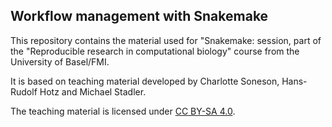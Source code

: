 ## Workflow management with Snakemake

This repository contains the material used for "Snakemake: session, part of the
"Reproducible research in computational biology" course from the University of
Basel/FMI.

It is based on teaching material developed by Charlotte Soneson, Hans-Rudolf Hotz
and Michael Stadler.

The teaching material is licensed under [CC BY-SA 4.0](https://creativecommons.org/licenses/by-sa/4.0/).
